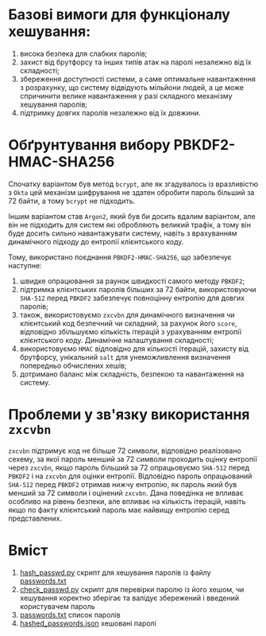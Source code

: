 # Базові вимоги для функціоналу хешування:

1. висока безпека для слабких паролів;
2. захист від брутфорсу та інших типів атак на паролі незалежно від їх складності;
3. збереження доступності системи, а саме оптимальне навантаження з розрахунку, що систему відвідують мільйони людей, а це може спричинити велике навантаження у разі складного механізму хешування паролів;
4. підтримку довгих паролів незалежно від їх довжини.

# Обґрунтування вибору PBKDF2-HMAC-SHA256

Спочатку варіантом був метод `bcrypt`, але як згадувалось із вразливістю з `Okta` цей механізм шифрування не здатен обробити пароль більший за 72 байти, а тому `bcrypt` не підходить.

Іншим варіантом став `Argon2`, який був би досить вдалим варіантом, але він не підходить для систем які обробляють великий трафік, а тому він буде досить сильно навантажувати систему, навіть з врахуванням динамічного підходу до ентропії клієнтського коду.

Тому, використано поєднання `PBKDF2-HMAC-SHA256`, що забезпечує наступне:

1. швидке опрацювання за раунок швидкості самого методу `PBKDF2`;
2. підтримка клієнтських паролів більших за 72 байти, використовуючи `SHA-512` перед `PBKDF2` забезпечує повноцінну ентропію для довгих паролів;
3. також, використовуємо `zxcvbn` для динамічного визначення чи клієнтський код безпечний чи складний, за рахунок його `score`, відповідно збільшуємо кількість ітерацій з урахуванням ентропії клієнтського коду. Динамічне налаштування складності;
4. використовуємо `HMAC` відповідно для кількості ітерацій, захисту від брутфорсу, унікальний `salt` для унеможливлення визначення попередньо обчислених хешів;
5. дотримано баланс між складність, безпекою та навантаження на систему.

# Проблеми у зв'язку використання `zxcvbn`

`zxcvbn` підтримує код не більше 72 символи, відповідно реалізовано сехему, за якої пароль менший за 72 символи проходить оцінку ентропії через `zxcvbn`, якщо пароль більший за 72 опрацьовуємо `SHA-512` перед `PBKDF2` і на `zxcvbn` для оцінки ентропії. Відповідно пароль опрацьований `SHA-512` перед `PBKDF2` отримав нижчу ентропію, як пароль який був менший за 72 символи і оцінений `zxcvbn`. Дана поведінка не впливає особливо на рівень безпеки, але впливає на кількість ітерацій, навіть якщо по факту клієнтський пароль має найвищу ентропію серед представлених.

# Вміст

1. [hash_passwd.py](https://github.com/Zavada-Nazarii/Cryptography-course/blob/master/lesson-5/Task%201/hash_passwd.py) скрипт для хешування паролів із файлу [passwords.txt](https://github.com/Zavada-Nazarii/Cryptography-course/blob/master/lesson-5/Task%201/passwords.txt)
2. [check_passwd.py](https://github.com/Zavada-Nazarii/Cryptography-course/blob/master/lesson-5/Task%201/check_passwd.py) скрипт для перевірки паролю із його хешом, чи хешування коректно зберігає та валідує збережений і введений користувачем пароль
3. [passwords.txt](https://github.com/Zavada-Nazarii/Cryptography-course/blob/master/lesson-5/Task%201/passwords.txt) список паролів
4. [hashed_passwords.json](https://github.com/Zavada-Nazarii/Cryptography-course/blob/master/lesson-5/Task%201/hashed_passwords.json) хешовані паролі
